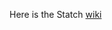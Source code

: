 Here is the Statch [wiki]([https://www.google.com](https://github.com/warehouse-nonameapp/.github/wiki)https://github.com/warehouse-nonameapp/.github/wiki)
